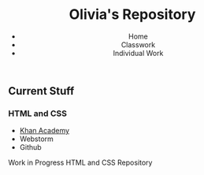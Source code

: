 <header>
  <h1>Olivia's Repository</h1>
  <nav>
    <ul>
      <li>Home</li>
      <li>Classwork</li>
      <li>Individual Work</li>
    </ul>
  </nav>
</header>
<content>
  <div>
    <h2>Current Stuff</h2>
    <h3>HTML and CSS</h3>
    <ul>
      <li><a href="khanacademy.org">Khan Academy</a></li>
      <li>Webstorm</li>
      <li>Github</li>
    </ul>
    <p>Work in Progress HTML and CSS Repository</p>
  </div>
</content>
